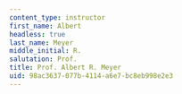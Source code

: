 ```yaml
---
content_type: instructor
first_name: Albert
headless: true
last_name: Meyer
middle_initial: R.
salutation: Prof.
title: Prof. Albert R. Meyer
uid: 98ac3637-077b-4114-a6e7-bc8eb998e2e3
---
```

